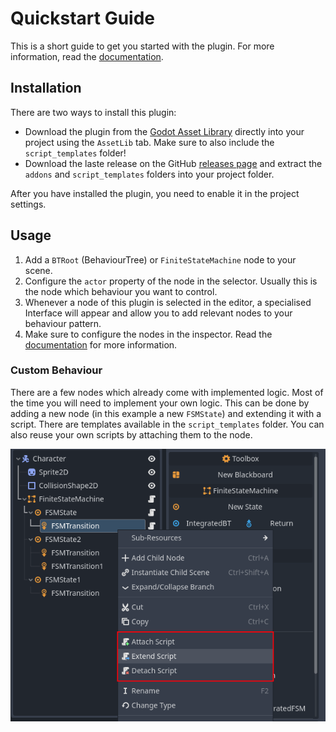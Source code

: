 # Quickstart Guide
This is a short guide to get you started with the plugin. For more information, read the [documentation](DOCUMENTATION.md).

## Installation
There are two ways to install this plugin:
- Download the plugin from the [Godot Asset Library](https://godotengine.org/asset-library/asset) directly into your project using the `AssetLib` tab. Make sure to also include the `script_templates` folder!
- Download the laste release on the GitHub [releases page](https://github.com/ThePat02/BehaviourToolkit/releases) and extract the `addons` and `script_templates` folders into your project folder.

After you have installed the plugin, you need to enable it in the project settings.

## Usage
1. Add a `BTRoot` (BehaviourTree) or `FiniteStateMachine` node to your scene.
2. Configure the `actor` property of the node in the selector. Usually this is the node which behaviour you want to control.
3. Whenever a node of this plugin is selected in the editor, a specialised Interface will appear and allow you to add relevant nodes to your behaviour pattern.
4. Make sure to configure the nodes in the inspector. Read the [documentation](DOCUMENTATION.md) for more information.

### Custom Behaviour
There are a few nodes which already come with implemented logic. Most of the time you will need to implement your own logic. This can be done by adding a new node (in this example a new `FSMState`) and extending it with a script. There are templates available in the `script_templates` folder. You can also reuse your own scripts by attaching them to the node.

![Interface](screenshot-extend-script.PNG)
